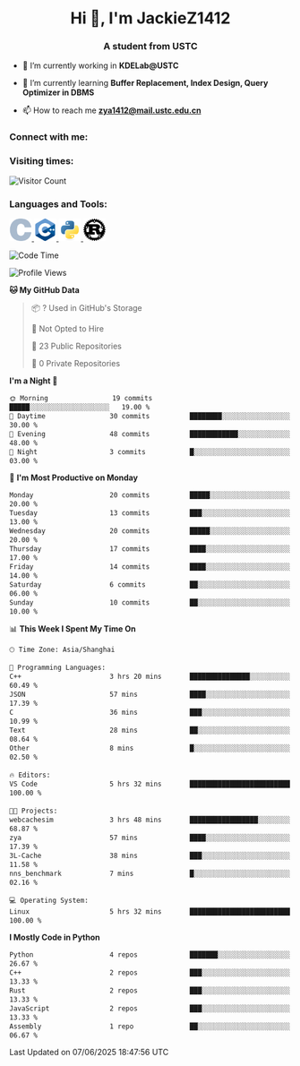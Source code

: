 <h1 align="center">Hi 👋, I'm JackieZ1412</h1>
<h3 align="center">A student from USTC</h3>

- 🔭 I’m currently working in **KDELab@USTC**

- 🌱 I’m currently learning **Buffer Replacement, Index Design, Query Optimizer in DBMS**

- 📫 How to reach me **zya1412@mail.ustc.edu.cn**

<h3 align="left">Connect with me:</h3>
<p align="left">
</p>

<h3 align="left">Visiting times:</h3>
<p align="left">
</p>

![Visitor Count](https://profile-counter.glitch.me/Christmas/count.svg)

<h3 align="left">Languages and Tools:</h3>
<p align="left"> <a href="https://www.cprogramming.com/" target="_blank" rel="noreferrer"> <img src="https://raw.githubusercontent.com/devicons/devicon/master/icons/c/c-original.svg" alt="c" width="40" height="40"/> </a> <a href="https://www.w3schools.com/cpp/" target="_blank" rel="noreferrer"> <img src="https://raw.githubusercontent.com/devicons/devicon/master/icons/cplusplus/cplusplus-original.svg" alt="cplusplus" width="40" height="40"/> </a> <a href="https://www.python.org" target="_blank" rel="noreferrer"> <img src="https://raw.githubusercontent.com/devicons/devicon/master/icons/python/python-original.svg" alt="python" width="40" height="40"/> </a> <a href="https://www.rust-lang.org" target="_blank" rel="noreferrer"> <img src="https://raw.githubusercontent.com/devicons/devicon/master/icons/rust/rust-plain.svg" alt="rust" width="40" height="40"/> </a> </p>



<!--START_SECTION:waka-->
![Code Time](http://img.shields.io/badge/Code%20Time-1%2C201%20hrs%206%20mins-blue)

![Profile Views](http://img.shields.io/badge/Profile%20Views-0-blue)

**🐱 My GitHub Data** 

> 📦 ? Used in GitHub's Storage 
 > 
> 🚫 Not Opted to Hire
 > 
> 📜 23 Public Repositories 
 > 
> 🔑 0 Private Repositories 
 > 
**I'm a Night 🦉** 

```text
🌞 Morning                19 commits          █████░░░░░░░░░░░░░░░░░░░░   19.00 % 
🌆 Daytime                30 commits          ████████░░░░░░░░░░░░░░░░░   30.00 % 
🌃 Evening                48 commits          ████████████░░░░░░░░░░░░░   48.00 % 
🌙 Night                  3 commits           █░░░░░░░░░░░░░░░░░░░░░░░░   03.00 % 
```
📅 **I'm Most Productive on Monday** 

```text
Monday                   20 commits          █████░░░░░░░░░░░░░░░░░░░░   20.00 % 
Tuesday                  13 commits          ███░░░░░░░░░░░░░░░░░░░░░░   13.00 % 
Wednesday                20 commits          █████░░░░░░░░░░░░░░░░░░░░   20.00 % 
Thursday                 17 commits          ████░░░░░░░░░░░░░░░░░░░░░   17.00 % 
Friday                   14 commits          ████░░░░░░░░░░░░░░░░░░░░░   14.00 % 
Saturday                 6 commits           ██░░░░░░░░░░░░░░░░░░░░░░░   06.00 % 
Sunday                   10 commits          ██░░░░░░░░░░░░░░░░░░░░░░░   10.00 % 
```


📊 **This Week I Spent My Time On** 

```text
🕑︎ Time Zone: Asia/Shanghai

💬 Programming Languages: 
C++                      3 hrs 20 mins       ███████████████░░░░░░░░░░   60.49 % 
JSON                     57 mins             ████░░░░░░░░░░░░░░░░░░░░░   17.39 % 
C                        36 mins             ███░░░░░░░░░░░░░░░░░░░░░░   10.99 % 
Text                     28 mins             ██░░░░░░░░░░░░░░░░░░░░░░░   08.64 % 
Other                    8 mins              █░░░░░░░░░░░░░░░░░░░░░░░░   02.50 % 

🔥 Editors: 
VS Code                  5 hrs 32 mins       █████████████████████████   100.00 % 

🐱‍💻 Projects: 
webcachesim              3 hrs 48 mins       █████████████████░░░░░░░░   68.87 % 
zya                      57 mins             ████░░░░░░░░░░░░░░░░░░░░░   17.39 % 
3L-Cache                 38 mins             ███░░░░░░░░░░░░░░░░░░░░░░   11.58 % 
nns_benchmark            7 mins              █░░░░░░░░░░░░░░░░░░░░░░░░   02.16 % 

💻 Operating System: 
Linux                    5 hrs 32 mins       █████████████████████████   100.00 % 
```

**I Mostly Code in Python** 

```text
Python                   4 repos             ███████░░░░░░░░░░░░░░░░░░   26.67 % 
C++                      2 repos             ███░░░░░░░░░░░░░░░░░░░░░░   13.33 % 
Rust                     2 repos             ███░░░░░░░░░░░░░░░░░░░░░░   13.33 % 
JavaScript               2 repos             ███░░░░░░░░░░░░░░░░░░░░░░   13.33 % 
Assembly                 1 repo              ██░░░░░░░░░░░░░░░░░░░░░░░   06.67 % 
```




 Last Updated on 07/06/2025 18:47:56 UTC
<!--END_SECTION:waka-->
